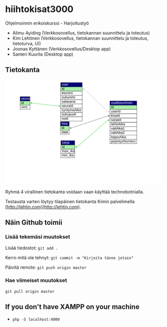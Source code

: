 # hiihtokisat3000
Ohjelmoinnin erikoiskurssi - Harjoitustyö

- Alimu Ayiding (Verkkosovellus, tietokannan suunnittelu ja toteutus)
- Kim Lehtinen (Verkkosovellus, tietokannan suunnittelu ja toteutus, tietoturva, UI)
- Joonas Kyttänen (Verkkosovellus/Desktop app)
- Santeri Kuurila (Desktop app)

## Tietokanta

<img src="hiihtokisat.svg">

Ryhmä 4 virallinen tietokanta voidaan vaan käyttää technobotnialla.

Testausta varten löytyy tilapäinen tietokanta Kimin palvelimella [http://lehtin.com](http://lehtin.com).

## Näin Github toimii

### Lisää tekemäsi muutokset
Lisää tiedostot: `git add .`

Kerro mitä ole tehnyt: `git commit -m "Kirjoita tänne jotain"`

Päivitä remote: `git push origin master`

### Hae viimeiset muutokset
`git pull origin master`

## If you don't have XAMPP on your machine
- `php -S localhost:4000`
